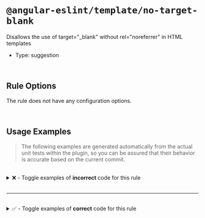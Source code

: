 <!--

  DO NOT EDIT.

  This markdown file was autogenerated using a mixture of the following files as the source of truth for its data:
  - ../../src/rules/no-target-blank.ts
  - ../../tests/rules/no-target-blank/cases.ts

  In order to update this file, it is therefore those files which need to be updated, as well as potentially the generator script:
  - ../../../../tools/scripts/generate-rule-docs.ts

-->

<br>

# `@angular-eslint/template/no-target-blank`

Disallows the use of target="\_blank" without rel="noreferrer" in HTML templates

- Type: suggestion

<br>

## Rule Options

The rule does not have any configuration options.

<br>

## Usage Examples

> The following examples are generated automatically from the actual unit tests within the plugin, so you can be assured that their behavior is accurate based on the current commit.

<br>

<details>
<summary>❌ - Toggle examples of <strong>incorrect</strong> code for this rule</summary>

<br>

#### Default Config

```json
{
  "rules": {
    "@angular-eslint/template/no-target-blank": [
      "error"
    ]
  }
}
```

<br>

#### ❌ Invalid Code

```html
<ng-template>
  <div>
    <a target="_blank">link</a>
    ~~~~~~~~~~~~~~~~~~~~~~~~~~~
  </div>
</ng-template>
```

<br>

---

<br>

#### Default Config

```json
{
  "rules": {
    "@angular-eslint/template/no-target-blank": [
      "error"
    ]
  }
}
```

<br>

#### ❌ Invalid Code

```html
<ng-template>
  <div>
    <a target="_blank" rel="norefferer">link</a>
    ~~~~~~~~~~~~~~~~~~~~~~~~~~~~~~~~~~~~~~~~~~~~
  </div>
</ng-template>
```

<br>

---

<br>

#### Default Config

```json
{
  "rules": {
    "@angular-eslint/template/no-target-blank": [
      "error"
    ]
  }
}
```

<br>

#### ❌ Invalid Code

```html
<ng-template>
  <div>
    <a [attr.target]="_blank" rel="noopener">link</a>
    ~~~~~~~~~~~~~~~~~~~~~~~~~~~~~~~~~~~~~~~~~~~~~~~~~
  </div>
</ng-template>
```

<br>

---

<br>

#### Default Config

```json
{
  "rules": {
    "@angular-eslint/template/no-target-blank": [
      "error"
    ]
  }
}
```

<br>

#### ❌ Invalid Code

```html
<ng-template>
  <div>
    <a target="_blank" [attr.rel]="noopener">link</a>
    ~~~~~~~~~~~~~~~~~~~~~~~~~~~~~~~~~~~~~~~~~~~~~~~~~
  </div>
</ng-template>
```

<br>

---

<br>

#### Default Config

```json
{
  "rules": {
    "@angular-eslint/template/no-target-blank": [
      "error"
    ]
  }
}
```

<br>

#### ❌ Invalid Code

```html
<ng-template>
  <div>
    <a [attr.target]="_blank" [attr.rel]="noopener">link</a>
    ~~~~~~~~~~~~~~~~~~~~~~~~~~~~~~~~~~~~~~~~~~~~~~~~~~~~~~~~
  </div>
</ng-template>
```

<br>

---

<br>

#### Default Config

```json
{
  "rules": {
    "@angular-eslint/template/no-target-blank": [
      "error"
    ]
  }
}
```

<br>

#### ❌ Invalid Code

```html
<ng-template>
  <div>
    <a target="blank" rel="noreferrer">link</a>
    ~~~~~~~~~~~~~~~~~~~~~~~~~~~~~~~~~~~~~~~~~~~
  </div>
</ng-template>
```

</details>

<br>

---

<br>

<details>
<summary>✅ - Toggle examples of <strong>correct</strong> code for this rule</summary>

<br>

#### Default Config

```json
{
  "rules": {
    "@angular-eslint/template/no-target-blank": [
      "error"
    ]
  }
}
```

<br>

#### ✅ Valid Code

```html
<a href="https://example.com" target="_blank" rel="noreferrer">
```

<br>

---

<br>

#### Default Config

```json
{
  "rules": {
    "@angular-eslint/template/no-target-blank": [
      "error"
    ]
  }
}
```

<br>

#### ✅ Valid Code

```html
<a href="https://example.com" [attr.target]="_blank" rel="noreferrer">
```

<br>

---

<br>

#### Default Config

```json
{
  "rules": {
    "@angular-eslint/template/no-target-blank": [
      "error"
    ]
  }
}
```

<br>

#### ✅ Valid Code

```html
<a href="https://example.com" target="_blank" [attr.rel]="noreferrer">
```

<br>

---

<br>

#### Default Config

```json
{
  "rules": {
    "@angular-eslint/template/no-target-blank": [
      "error"
    ]
  }
}
```

<br>

#### ✅ Valid Code

```html
<a href="https://example.com" [attr.target]="_blank" [attr.rel]="noreferrer">
```

</details>

<br>
